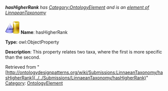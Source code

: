 ___hasHigherRank__ has [Category:OntologyElement](../../Category/OntologyElement "Category:OntologyElement") and is an [element of](../../Property/ElementOf "Property:ElementOf") [LinnaeanTaxonomy](../../Submissions/LinnaeanTaxonomy "Submissions:LinnaeanTaxonomy")_


  




[![ObjectProperty](../../images/thumb/c/c3/ObjectProperty.gif/45px-ObjectProperty.gif)](../../Image/ObjectProperty.gif "ObjectProperty")
__Name__: hasHigherRank 


__Type:__ owl:ObjectProperty 


__Description__: This property relates two taxa, where the first is more specific than the second. 





Retrieved from "[http://ontologydesignpatterns.org/wiki/Submissions:LinnaeanTaxonomy/hasHigherRank](../../Submissions/LinnaeanTaxonomy/hasHigherRank)"
 [Category](http://ontologydesignpatterns.org/wiki/Special:Categories "Special:Categories"): [OntologyElement](../../Category/OntologyElement "Category:OntologyElement")